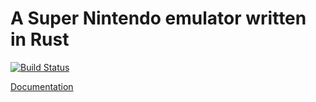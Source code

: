 # A Super Nintendo emulator written in Rust

[![Build Status](https://travis-ci.org/jonas-schievink/breeze-emu.svg?branch=master)](https://travis-ci.org/jonas-schievink/breeze-emu)

[Documentation](http://jonas-schievink.github.io/breeze-emu/breeze_core/)
